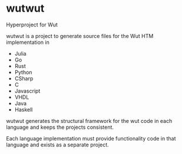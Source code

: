 # wutwut
Hyperproject for Wut

wutwut is a project to generate source files for the Wut HTM implementation in
- Julia
- Go
- Rust
- Python
- CSharp
- C
- Javascript
- VHDL
- Java
- Haskell

wutwut generates the structural framework for the wut code in each language and keeps the projects consistent.

Each language implementation must provide functionality code in that language and exists as a separate project.
